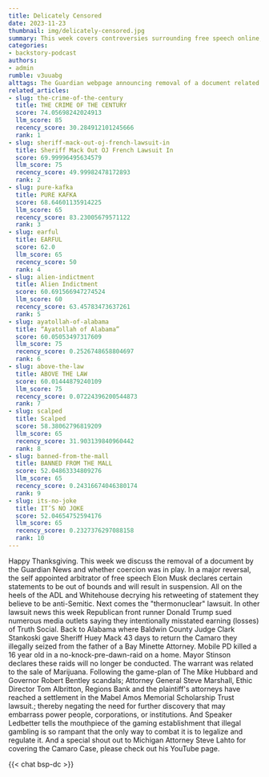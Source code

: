 ```yaml
---
title: Delicately Censored
date: 2023-11-23
thumbnail: img/delicately-censored.jpg
summary: This week covers controversies surrounding free speech online, with Elon Musk removing content and lawsuits targeting media outlets. It also details legal developments in Alabama, including a car seizure and a lawsuit settlement.
categories:
- backstory-podcast
authors:
- admin
rumble: v3uuabg
alttags: The Guardian webpage announcing removal of a document related to Osama bin Laden’s letter, sparking free speech debate
related_articles:
- slug: the-crime-of-the-century
  title: THE CRIME OF THE CENTURY
  score: 74.05698242024913
  llm_score: 85
  recency_score: 30.284912101245666
  rank: 1
- slug: sheriff-mack-out-oj-french-lawsuit-in
  title: Sheriff Mack Out OJ French Lawsuit In
  score: 69.99996495634579
  llm_score: 75
  recency_score: 49.99982478172893
  rank: 2
- slug: pure-kafka
  title: PURE KAFKA
  score: 68.64601135914225
  llm_score: 65
  recency_score: 83.23005679571122
  rank: 3
- slug: earful
  title: EARFUL
  score: 62.0
  llm_score: 65
  recency_score: 50
  rank: 4
- slug: alien-indictment
  title: Alien Indictment
  score: 60.691566947274524
  llm_score: 60
  recency_score: 63.45783473637261
  rank: 5
- slug: ayatollah-of-alabama
  title: “Ayatollah of Alabama”
  score: 60.05053497317609
  llm_score: 75
  recency_score: 0.2526748658804697
  rank: 6
- slug: above-the-law
  title: ABOVE THE LAW
  score: 60.01444879240109
  llm_score: 75
  recency_score: 0.07224396200544873
  rank: 7
- slug: scalped
  title: Scalped
  score: 58.38062796819209
  llm_score: 65
  recency_score: 31.903139840960442
  rank: 8
- slug: banned-from-the-mall
  title: BANNED FROM THE MALL
  score: 52.04863334809276
  llm_score: 65
  recency_score: 0.24316674046380174
  rank: 9
- slug: its-no-joke
  title: IT’S NO JOKE
  score: 52.04654752594176
  llm_score: 65
  recency_score: 0.2327376297088158
  rank: 10
---
```

Happy Thanksgiving. This week we discuss the removal of a document by the Guardian News and whether coercion was in play. In a major reversal, the self appointed arbitrator of free speech Elon Musk declares certain statements to be out of bounds and will result in suspension. All on the heels of the ADL and Whitehouse decrying his retweeting of statement they believe to be anti-Semitic. Next comes the "thermonuclear" lawsuit. In other lawsuit news this week Republican front runner Donald Trump sued numerous media outlets saying they intentionally misstated earning (losses) of Truth Social. Back to Alabama where Baldwin County Judge Clark Stankoski gave Sheriff Huey Mack 43 days to return the Camaro they illegally seized from the father of a Bay Minette Attorney. Mobile PD killed a 16 year old in a no-knock-pre-dawn-raid on a home. Mayor Stinson declares these raids will no longer be conducted. The warrant was related to the sale of Marijuana. Following the game-plan of The Mike Hubbard and Governor Robert Bentley scandals; Attorney General Steve Marshall, Ethic Director Tom Albritton, Regions Bank and the plaintiff's attorneys have reached a settlement in the Mabel Amos Memorial Scholarship Trust lawsuit.; thereby negating the need for further discovery that may embarrass power people, corporations, or institutions. And Speaker Ledbetter tells the mouthpiece of the gaming establishment that illegal gambling is so rampant that the only way to combat it is to legalize and regulate it. And a special shout out to Michigan Attorney Steve Lahto for covering the Camaro Case, please check out his YouTube page.


{{< chat bsp-dc >}}
